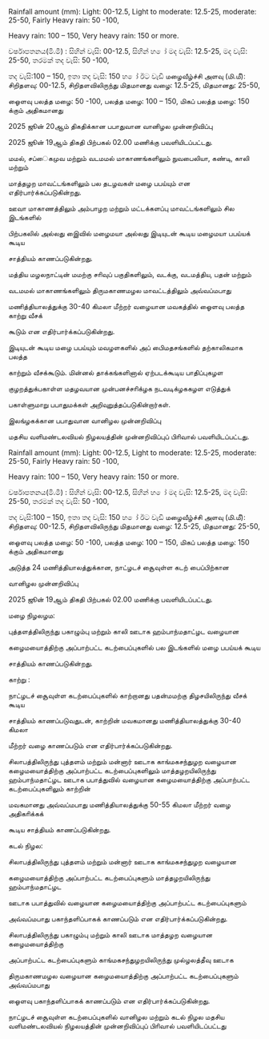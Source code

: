 Rainfall amount (mm): Light: 00-12.5, Light to moderate: 12.5-25, moderate: 25-50, Fairly Heavy rain: 50 -100,

Heavy rain: 100 – 150, Very heavy rain: 150 or more.

වර්ෂාපතනය(මි.මී) : සිහින් වැසි: 00-12.5, සිහින් හ ෝ මද වැසි: 12.5-25, මද වැසි: 25-50, තරමක් තද වැසි: 50 -100,

තද වැසි:100 – 150, ඉතා තද වැසි: 150 හ ෝ ඊට වැඩි மழைவீழ்ச்சி அளவு (மி.மீ): சிறிதளவு: 00-12.5, சிறிதளவிலிருந்து மிதமானது வழை: 12.5-25, மிதமானது: 25-50,

ஓைளவு பலத்த மழை: 50 -100, பலத்த மழை: 100 – 150, மிகப் பலத்த மழை: 150 க்கும் அதிகமானது

2025 ஜூன் 20ஆம் திகதிக்கான பபாதுவான வானிழல முன்னறிவிப்பு

2025 ஜூன் 19ஆம் திகதி பிற்பகல் 02.00 மணிக்கு பவளியிடப்பட்டது.

மமல், சப்ைகமுவ மற்றும் வடமமல் மாகாணங்களிலும் நுவபைலியா, கண்டி, காலி மற்றும்

மாத்தழற மாவட்டங்களிலும் பல தடழவகள் மழை பபய்யும் என எதிர்பார்க்கப்படுகின்றது.

ஊவா மாகாணத்திலும் அம்பாழற மற்றும் மட்டக்களப்பு மாவட்டங்களிலும் சில இடங்களில்

பிற்பகலில் அல்லது இைவில் மழைமயா அல்லது இடியுடன் கூடிய மழைமயா பபய்யக் கூடிய

சாத்தியம் காணப்படுகின்றது.

மத்திய மழலநாட்டின் மமற்கு சாிவுப் பகுதிகளிலும், வடக்கு, வடமத்திய, பதன் மற்றும்

வடமமல் மாகாணங்களிலும் திருமகாணமழல மாவட்டத்திலும் அவ்வப்மபாது

மணித்தியாலத்துக்கு 30-40 கிமலா மீற்றர் வழையான மவகத்தில் ஓைளவு பலத்த காற்று வீசக்

கூடும் என எதிர்பார்க்கப்படுகின்றது.

இடியுடன் கூடிய மழை பபய்யும் மவழளகளில் அப் பிைமதசங்களில் தற்காலிகமாக பலத்த

காற்றும் வீசக்கூடும். மின்னல் தாக்கங்களினால் ஏற்படக்கூடிய பாதிப்புகழள

குழறத்துக்பகாள்ள மதழவயான முன்பனச்சாிக்ழக நடவடிக்ழககழள எடுத்துக்

பகாள்ளுமாறு பபாதுமக்கள் அறிவுறுத்தப்படுகின்றார்கள்.

இலங்ழகக்கான பபாதுவான வானிழல முன்னறிவிப்பு

மதசிய வளிமண்டலவியல் நிழலயத்தின் முன்னறிவிப்புப் பிாிவால் பவளியிடப்பட்டது.

Rainfall amount (mm): Light: 00-12.5, Light to moderate: 12.5-25, moderate: 25-50, Fairly Heavy rain: 50 -100,

Heavy rain: 100 – 150, Very heavy rain: 150 or more.

වර්ෂාපතනය(මි.මී) : සිහින් වැසි: 00-12.5, සිහින් හ ෝ මද වැසි: 12.5-25, මද වැසි: 25-50, තරමක් තද වැසි: 50 -100,

තද වැසි:100 – 150, ඉතා තද වැසි: 150 හ ෝ ඊට වැඩි மழைவீழ்ச்சி அளவு (மி.மீ): சிறிதளவு: 00-12.5, சிறிதளவிலிருந்து மிதமானது வழை: 12.5-25, மிதமானது: 25-50,

ஓைளவு பலத்த மழை: 50 -100, பலத்த மழை: 100 – 150, மிகப் பலத்த மழை: 150 க்கும் அதிகமானது

அடுத்த 24 மணித்தியாலத்துக்கான, நாட்ழடச் சூைவுள்ள கடற் பைப்பிற்கான

வானிழல முன்னறிவிப்பு

2025 ஜூன் 19ஆம் திகதி பிற்பகல் 02.00 மணிக்கு பவளியிடப்பட்டது.

மழை நிழலழம:

புத்தளத்திலிருந்து பகாழும்பு மற்றும் காலி ஊடாக ஹம்பாந்மதாட்ழட வழையான

கழைமயாைத்திற்கு அப்பாற்பட்ட கடற்பைப்புகளில் பல இடங்களில் மழை பபய்யக் கூடிய

சாத்தியம் காணப்படுகின்றது.

காற்று :

நாட்ழடச் சூைவுள்ள கடற்பைப்புகளில் காற்றானது பதன்மமற்கு திழசயிலிருந்து வீசக் கூடிய

சாத்தியம் காணப்படுவதுடன், காற்றின் மவகமானது மணித்தியாலத்துக்கு 30-40 கிமலா

மீற்றர் வழை காணப்படும் என எதிர்பார்க்கப்படுகின்றது.

சிலாபத்திலிருந்து புத்தளம் மற்றும் மன்னார் ஊடாக காங்மகசந்துழற வழையான கழைமயாைத்திற்கு அப்பாற்பட்ட கடற்பைப்புகளிலும் மாத்தழறயிலிருந்து ஹம்பாந்மதாட்ழட ஊடாக பபாத்துவில் வழையான கழைமயாைத்திற்கு அப்பாற்பட்ட கடற்பைப்புகளிலும் காற்றின்

மவகமானது அவ்வப்மபாது மணித்தியாலத்துக்கு 50-55 கிமலா மீற்றர் வழை அதிகாிக்கக்

கூடிய சாத்தியம் காணப்படுகின்றது.

கடல் நிழல:

சிலாபத்திலிருந்து புத்தளம் மற்றும் மன்னார் ஊடாக காங்மகசந்துழற வழையான

கழைமயாைத்திற்கு அப்பாற்பட்ட கடற்பைப்புகளும் மாத்தழறயிலிருந்து ஹம்பாந்மதாட்ழட

ஊடாக பபாத்துவில் வழையான கழைமயாைத்திற்கு அப்பாற்பட்ட கடற்பைப்புகளும்

அவ்வப்மபாது பகாந்தளிப்பாகக் காணப்படும் என எதிர்பார்க்கப்படுகின்றது.

சிலாபத்திலிருந்து பகாழும்பு மற்றும் காலி ஊடாக மாத்தழற வழையான கழைமயாைத்திற்கு

அப்பாற்பட்ட கடற்பைப்புகளும் காங்மகசந்துழறயிலிருந்து முல்ழலத்தீவு ஊடாக

திருமகாணமழல வழையான கழைமயாைத்திற்கு அப்பாற்பட்ட கடற்பைப்புகளும் அவ்வப்மபாது

ஓைளவு பகாந்தளிப்பாகக் காணப்படும் என எதிர்பார்க்கப்படுகின்றது.

நாட்ழடச் சூைவுள்ள கடற்பைப்புகளில் வானிழல மற்றும் கடல் நிழல மதசிய வளிமண்டலவியல் நிழலயத்தின் முன்னறிவிப்புப் பிாிவால் பவளியிடப்பட்டது